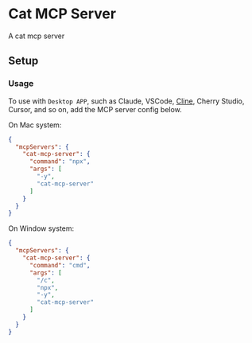 # Cat MCP Server

A cat mcp server

## Setup

### Usage
To use with `Desktop APP`, such as Claude, VSCode, [Cline](https://cline.bot/mcp-marketplace), Cherry Studio, Cursor, and so on, add the MCP server config below.

On Mac system:
```json
{
  "mcpServers": {
    "cat-mcp-server": {
      "command": "npx",
      "args": [
        "-y",
        "cat-mcp-server"
      ]
    }
  }
}
```

On Window system:

```json
{
  "mcpServers": {
    "cat-mcp-server": {
      "command": "cmd",
      "args": [
        "/c",
        "npx",
        "-y",
        "cat-mcp-server"
      ]
    }
  }
}
```
